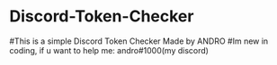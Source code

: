 # Discord-Token-Checker
#This is a simple Discord Token Checker Made by ANDRO
#Im new in coding, if u want to help me: andro#1000(my discord)
